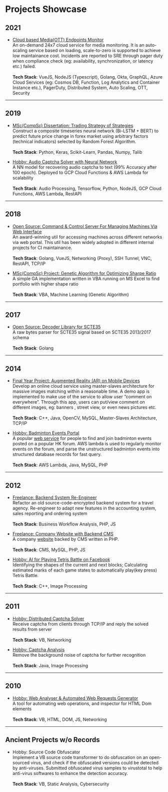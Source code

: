 # Projects Showcase

## 2021

* [Cloud based Media(OTT) Endpoints Monitor](2021_media_monitor)  
An on-demand 24x7 cloud service for media monitoring. It is an auto-scaling service based on loading, scale-to-zero is supported to achieve low maintainance cost. Incidents are reported to SRE through pager duty when compliance check (eg: availability, synchronization, or latency etc.) failed.     
\
**Tech Stack**: VueJS, NodeJS (Typescript), Golang, Okta, GraphQL, Azure Cloud Services (eg: Cosmos DB, Function, Log Analytics and Container Instance etc.), PagerDuty, Distributed System, Auto Scaling, OTT, Security

---

## 2019

* [MSc(CompSc) Dissertation: Trading Strategy of Strategies](2019_dissertation)  
Construct a composite timeseries neural network (Bi-LSTM + BERT) to predict future price change in forex market using arbitrary factors (technical indicators) selected by Random Forest Algorithm.  
\
**Tech Stack**: Python, Keras, Scikit-Learn, Pandas, Numpy, Talib

* [Hobby: Audio Captcha Solver with Neural Network](https://github.com/chanyk-joseph/digits_sounds_recognizer)  
A NN model for recovering audio captcha to text (99% Accuracy after 100 epoch). Deployed to GCP Cloud Functions & AWS Lambda for scalability  
\
**Tech Stack**: Audio Processing, Tensorflow, Python, NodeJS, GCP Cloud Functions, AWS Lambda, RestAPI

---

## 2018

* [Open Source: Command & Control Server For Managing Machines Via Web Interface](https://github.com/harmonicinc-com/joebot)  
An award-winning util for accessing machines across different networks via web portal. This util has been widely adopted in different internal projects for CI maintainance.  
\
**Tech Stack**: Golang, VueJS, Networking (Proxy), SSH Tunnel, VNC, RestAPI, TCP/IP

* [MSc(CompSc) Project: Genetic Algorithm for Optimizing Sharpe Ratio](https://github.com/chanyk-joseph/Genetic_Algo_On_Excel)  
A simple GA implementation written in VBA running on MS Excel to find portfolio with higher shape ratio  
\
**Tech Stack**: VBA, Machine Learning (Genetic Algorithm)

---

## 2017

* [Open Source: Decoder Library for SCTE35](https://github.com/chanyk-joseph/scte35_decoder)  
A raw bytes parser for SCTE35 signal based on SCTE35 2013/2017 schema  
\
**Tech Stack**: Golang

---

## 2014

* [Final Year Project: Augmented Reality (AR) on Mobile Devices](2014_cs_fyp)  
Develop an online cloud service using master-slaves architecture for massive images matching within a reasonable time. A demo app is implemented to make use of the service to allow user “comment on everywhere”. Through this app, users can put/view comment on different images, eg: banners , street view, or even news pictures etc.  
\
**Tech Stack**: C++, Java, OpenCV, MySQL, Master-Slaves Architecture, TCP/IP

* [Hobby: Badminton Events Portal](2014_haudosi)  
A popular [web service](https://www.haudosi.com) for people to find and join badminton events posted on a popular HK forum. AWS lambda is used to regularly monitor events on the forum, and parse the unstructured badminton events into structured database records for fast query.  
\
**Tech Stack**: AWS Lambda, Java, MySQL, PHP

---

## 2012

* [Freelance: Backend System Re-Engineer](2012_travel_agency_cms)  
Refactor an old source-code-encrypted backend system for a travel agency. Re-engineer to adapt new features in the accounting system, sales reporting and ordering system  
\
**Tech Stack**: Business Workflow Analysis, PHP, JS

* [Freelance: Company Website with Backend CMS](2012_fita_freelance)  
A company [website](http://www.fita.com.hk) backed by CMS written in PHP.  
\
**Tech Stack**: CMS, MySQL, PHP, JS

* [Hobby: AI for Playing Tetris Battle on Facebook](2012_ai_tetris_battle)  
Identifying the shapes of the current and next blocks; Calculating estimated marks of each game states to automatically play(key press) Tetris Battle.  
\
**Tech Stack**: C++, Image Processing

---

## 2011

* [Hobby: Distributed Captcha Solver](2011_distributed_captcha_solver)  
Receive captcha from clients through TCP/IP and reply the solved results from server  
\
**Tech Stack**: VB, Networking

* [Hobby: Captcha Analysis](2011_captcha_analysis)  
Remove the background noise of captcha for further recognition  
\
**Tech Stack**: Java, Image Processing

---

## 2010

* [Hobby: Web Analyser & Automated Web Requests Generator](2010_web_analyser)  
A tool for automating web operations, and inspector for HTML Dom elements  
\
**Tech Stack**: VB, HTML, DOM, JS, Networking

---

## Ancient Projects w/o Records

* Hobby: Source Code Obfuscator  
Implement a VB source code transformer to do obfuscation on an open-sourced virus, and check if the obfuscated versions could be detected by anti-viruses. Submitted obfuscated virus samples to virustotal to help anti-virus softwares to enhance the detection accuracy.  
\
**Tech Stack**: VB, Static Analysis, Cybersecurity

